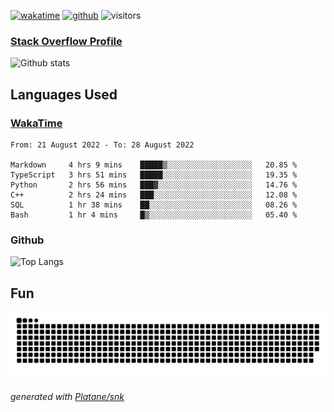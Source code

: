 [![wakatime](https://wakatime.com/badge/user/82c377cd-a54c-404c-b7df-177b313ca539.svg)](https://wakatime.com/@82c377cd-a54c-404c-b7df-177b313ca539)
[![github](https://img.shields.io/github/followers/xinthose?logo=github&style=plastic)](https://github.com/alanhamlett?tab=followers)
![visitors](https://visitor-badge.glitch.me/badge?page_id=xinthose&left_color=green&right_color=red)
### [Stack Overflow Profile](https://stackoverflow.com/users/4056146/xinthose)

![Github stats](https://github-readme-stats.vercel.app/api?username=xinthose&show_icons=true&theme=radical&count_private=true)

## Languages Used

### [WakaTime](https://wakatime.com/)
<!--START_SECTION:waka-->

```text
From: 21 August 2022 - To: 28 August 2022

Markdown     4 hrs 9 mins    █████▒░░░░░░░░░░░░░░░░░░░   20.85 %
TypeScript   3 hrs 51 mins   █████░░░░░░░░░░░░░░░░░░░░   19.35 %
Python       2 hrs 56 mins   ███▓░░░░░░░░░░░░░░░░░░░░░   14.76 %
C++          2 hrs 24 mins   ███░░░░░░░░░░░░░░░░░░░░░░   12.08 %
SQL          1 hr 38 mins    ██░░░░░░░░░░░░░░░░░░░░░░░   08.26 %
Bash         1 hr 4 mins     █▒░░░░░░░░░░░░░░░░░░░░░░░   05.40 %
```

<!--END_SECTION:waka-->

### Github

![Top Langs](https://github-readme-stats.vercel.app/api/top-langs/?username=xinthose)

## Fun
![github contribution grid snake animation](https://raw.githubusercontent.com/xinthose/xinthose/output/github-contribution-grid-snake.svg)

_generated with [Platane/snk](https://github.com/Platane/snk)_
